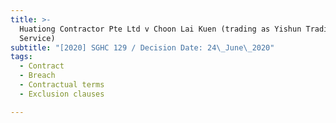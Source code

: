 ```yaml
---
title: >-
  Huationg Contractor Pte Ltd v Choon Lai Kuen (trading as Yishun Trading Towing
  Service)
subtitle: "[2020] SGHC 129 / Decision Date: 24\_June\_2020"
tags:
  - Contract
  - Breach
  - Contractual terms
  - Exclusion clauses

---
```

